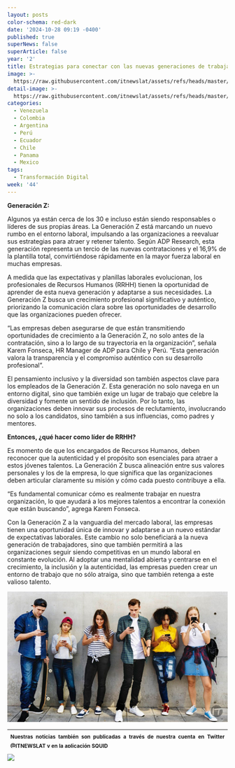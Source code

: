 ```yaml
---
layout: posts
color-schema: red-dark
date: '2024-10-28 09:19 -0400'
published: true
superNews: false
superArticle: false
year: '2'
title: Estrategias para conectar con las nuevas generaciones de trabajadores
image: >-
  https://raw.githubusercontent.com/itnewslat/assets/refs/heads/master/img/540X320/generacion-z-p.jpg
detail-image: >-
  https://raw.githubusercontent.com/itnewslat/assets/refs/heads/master/img/1024x680/generacion-z-g.jpg
categories:
  - Venezuela
  - Colombia
  - Argentina
  - Perú
  - Ecuador
  - Chile
  - Panama
  - Mexico
tags:
  - Transformación Digital
week: '44'
---
```

**Generación Z:**

Algunos ya están cerca de los 30 e incluso están siendo responsables o líderes de sus propias áreas. La Generación Z está marcando un nuevo rumbo en el entorno laboral, impulsando a las organizaciones a reevaluar sus estrategias para atraer y retener talento. Según ADP Research, esta generación representa un tercio de las nuevas contrataciones y el 16,9% de la plantilla total, convirtiéndose rápidamente en la mayor fuerza laboral en muchas empresas.

A medida que las expectativas y planillas laborales evolucionan, los profesionales de Recursos Humanos (RRHH) tienen la oportunidad de aprender de esta nueva generación y adaptarse a sus necesidades. La Generación Z busca un crecimiento profesional significativo y auténtico, priorizando la comunicación clara sobre las oportunidades de desarrollo que las organizaciones pueden ofrecer.

“Las empresas deben asegurarse de que están transmitiendo oportunidades de crecimiento a la Generación Z, no solo antes de la contratación, sino a lo largo de su trayectoria en la organización”, señala Karem Fonseca, HR Manager de ADP para Chile y Perú. “Esta generación valora la transparencia y el compromiso auténtico con su desarrollo profesional”.

El pensamiento inclusivo y la diversidad son también aspectos clave para los empleados de la Generación Z. Esta generación no solo navega en un entorno digital, sino que también exige un lugar de trabajo que celebre la diversidad y fomente un sentido de inclusión. Por lo tanto, las organizaciones deben innovar sus procesos de reclutamiento, involucrando no solo a los candidatos, sino también a sus influencias, como padres y mentores.

**Entonces, ¿qué hacer como líder de RRHH?**

Es momento de que los encargados de Recursos Humanos, deben reconocer que la autenticidad y el propósito son esenciales para atraer a estos jóvenes talentos. La Generación Z busca alineación entre sus valores personales y los de la empresa, lo que significa que las organizaciones deben articular claramente su misión y cómo cada puesto contribuye a ella.

“Es fundamental comunicar cómo es realmente trabajar en nuestra organización, lo que ayudará a los mejores talentos a encontrar la conexión que están buscando”, agrega Karem Fonseca.

Con la Generación Z a la vanguardia del mercado laboral, las empresas tienen una oportunidad única de innovar y adaptarse a un nuevo estándar de expectativas laborales. Este cambio no solo beneficiará a la nueva generación de trabajadores, sino que también permitirá a las organizaciones seguir siendo competitivas en un mundo laboral en constante evolución. Al adoptar una mentalidad abierta y centrarse en el crecimiento, la inclusión y la autenticidad, las empresas pueden crear un entorno de trabajo que no sólo atraiga, sino que también retenga a este valioso talento.

![](https://raw.githubusercontent.com/itnewslat/assets/refs/heads/master/img/540x320/generacion-z-p.jpg)

<table style="height: 42px;" width="569">
<tbody>
<tr>
<td style="text-align: justify;"><sub><strong>Nuestras noticias también son publicadas a través de nuestra cuenta en Twitter <a href="https://twitter.com/itnewslat?lang=es">@ITNEWSLAT</a> y en la aplicación <a href="https://squidapp.co/en/">SQUID</a></strong></sub></td>
</tr>
</tbody>
</table>

<img src="https://tracker.metricool.com/c3po.jpg?hash=56f88a41e39ab42c063cc51676587a04"/>
